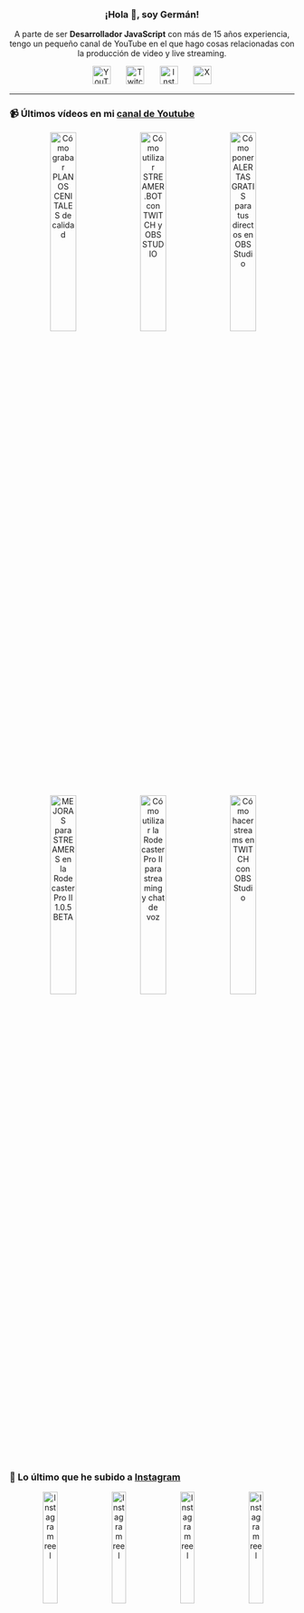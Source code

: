 <p align="center" width="300">
  <h3 align="center">¡Hola 👋, soy Germán!</h3>
</p>

<p align="center">A parte de ser <strong>Desarrollador JavaScript</strong> con más de 15 años experiencia, tengo un pequeño canal de YouTube en el que hago cosas relacionadas con la producción de video y live streaming.</p>

<p align="center">
  <a href="https://youtube.com/@germix" target="blank"><img src="https://cdn.simpleicons.org/youtube/FF0000" alt="YouTube" title="YouTube" width="32px" /></a>
  &#8287;&#8287;&#8287;&#8287;&#8287;
  <a href="https://twitch.tv/germix_tv" target="blank"><img src="https://cdn.simpleicons.org/twitch/9146FF" alt="Twitch" title="Twitch" width="32px" /></a>
  &#8287;&#8287;&#8287;&#8287;&#8287;
  <a href="https://instagram.com/germix_tv" target="blank"><img src="https://cdn.simpleicons.org/instagram/E4405F" alt="Instagram" title="Instagram" width="32px" /></a>
  &#8287;&#8287;&#8287;&#8287;&#8287;
  <a href="https://x.com/germix_tv" target="blank"><img src="https://cdn.simpleicons.org/x/000000" alt="X" title="X" width="32px" />
  </a>
</p>

<hr />

<p align="center">
  <h3>📹 Últimos vídeos en mi <a href="https://youtube.com/@germix?sub_confirmation=1" target="blank">canal de Youtube</a></h3>
</p>
<p align="center">&#8287;<a href="https://youtu.be/2XDhlqEN3cE" target="blank"><img width="30%" src="https://img.youtube.com/vi/2XDhlqEN3cE/mqdefault.jpg" alt="Cómo grabar PLANOS CENITALES de calidad" title="Cómo grabar PLANOS CENITALES de calidad" /></a>  &#8287;<a href="https://youtu.be/2AilFoiYnlc" target="blank"><img width="30%" src="https://img.youtube.com/vi/2AilFoiYnlc/mqdefault.jpg" alt="Cómo utilizar STREAMER.BOT con TWITCH y OBS STUDIO" title="Cómo utilizar STREAMER.BOT con TWITCH y OBS STUDIO" /></a>  &#8287;<a href="https://youtu.be/3EUPLZjGjkY" target="blank"><img width="30%" src="https://img.youtube.com/vi/3EUPLZjGjkY/mqdefault.jpg" alt="Cómo poner ALERTAS GRATIS para tus directos en OBS Studio" title="Cómo poner ALERTAS GRATIS para tus directos en OBS Studio" /></a><br />  &#8287;<a href="https://youtu.be/3mLzME7gODA" target="blank"><img width="30%" src="https://img.youtube.com/vi/3mLzME7gODA/mqdefault.jpg" alt="MEJORAS para STREAMERS en la Rodecaster Pro II 1.0.5 BETA" title="MEJORAS para STREAMERS en la Rodecaster Pro II 1.0.5 BETA" /></a>  &#8287;<a href="https://youtu.be/8784wBhHpVo" target="blank"><img width="30%" src="https://img.youtube.com/vi/8784wBhHpVo/mqdefault.jpg" alt="Cómo utilizar la Rodecaster Pro II para streaming y chat de voz" title="Cómo utilizar la Rodecaster Pro II para streaming y chat de voz" /></a>  &#8287;<a href="https://youtu.be/L-Fe5wee3uM" target="blank"><img width="30%" src="https://img.youtube.com/vi/L-Fe5wee3uM/mqdefault.jpg" alt="Cómo hacer streams en TWITCH con OBS Studio" title="Cómo hacer streams en TWITCH con OBS Studio" /></a></p>

<p align="center">
  <h3>📸 Lo último que he subido a <a href="https://instagram.com/germix_tv" target="blank">Instagram</a></h3>
</p>
<p align="center">&#8287;<a href='https://instagram.com/p/DA11STbimBH' target='_blank'><img width='22.5%' src='https://scontent-waw2-2.cdninstagram.com/v/t51.29350-15/462252947_482401374767115_655015422250295823_n.jpg?stp=dst-jpg_e15_p480x480&efg=eyJ2ZW5jb2RlX3RhZyI6ImltYWdlX3VybGdlbi4xMDgweDE5MjAuc2RyLmYyOTM1MC5kZWZhdWx0X2NvdmVyX2ZyYW1lIn0&_nc_ht=scontent-waw2-2.cdninstagram.com&_nc_cat=103&_nc_ohc=0r93VuBOXP0Q7kNvgE1ea1M&_nc_gid=b98073c6ecf44123b8e046b7a034f950&edm=ACHbZRIBAAAA&ccb=7-5&ig_cache_key=MzQ3MzkxNzA0MTg2NTAyMzU1OQ%3D%3D.3-ccb7-5&oh=00_AYAPxZ6Xeq9P3yPDhLVrNaB_6zjCTSfU1kyMKH6n65io_A&oe=670A5B80&_nc_sid=c024bc' alt='Instagram reel' /></a>  &#8287;<a href='https://instagram.com/p/DAw5jbMRM5p' target='_blank'><img width='22.5%' src='https://scontent-waw2-2.cdninstagram.com/v/t51.29350-15/461998141_1230538444859178_6782133534582215499_n.jpg?stp=dst-jpg_e15_p480x480&efg=eyJ2ZW5jb2RlX3RhZyI6ImltYWdlX3VybGdlbi4xMDgweDE5MjAuc2RyLmYyOTM1MC5kZWZhdWx0X2NvdmVyX2ZyYW1lIn0&_nc_ht=scontent-waw2-2.cdninstagram.com&_nc_cat=106&_nc_ohc=ZrD8o4e2reAQ7kNvgGwnWtc&_nc_gid=b98073c6ecf44123b8e046b7a034f950&edm=ACHbZRIBAAAA&ccb=7-5&ig_cache_key=MzQ3MjUyODQzNTczMjMzNjIzMw%3D%3D.3-ccb7-5&oh=00_AYBFBYGspDH5RAIcRFS1l8WziA6bWlp-jZ8IHxl8ya6IYw&oe=670A59A0&_nc_sid=c024bc' alt='Instagram reel' /></a>  &#8287;<a href='https://instagram.com/p/DATxQHxxvhI' target='_blank'><img width='22.5%' src='https://scontent-waw2-2.cdninstagram.com/v/t51.29350-15/461118312_860216432955138_1477831226886003818_n.jpg?stp=dst-jpg_e15_p480x480&efg=eyJ2ZW5jb2RlX3RhZyI6ImltYWdlX3VybGdlbi4xMDgweDE5MjAuc2RyLmYyOTM1MC5kZWZhdWx0X2NvdmVyX2ZyYW1lIn0&_nc_ht=scontent-waw2-2.cdninstagram.com&_nc_cat=106&_nc_ohc=LSbl2W9fzrYQ7kNvgHMJ6iL&_nc_gid=b98073c6ecf44123b8e046b7a034f950&edm=ACHbZRIBAAAA&ccb=7-5&ig_cache_key=MzQ2NDMyOTE1MDUyMDAzMTMwNA%3D%3D.3-ccb7-5&oh=00_AYD2pJ6QqOrf32AYvHnY1pkWres_MNUdxSEhNRz6vCRAaA&oe=670A5B30&_nc_sid=c024bc' alt='Instagram reel' /></a>  &#8287;<a href='https://instagram.com/p/DAMC1bZRzEr' target='_blank'><img width='22.5%' src='https://scontent-waw2-1.cdninstagram.com/v/t51.29350-15/460668736_1095687461972936_2041492751403205499_n.jpg?stp=dst-jpg_e15_p480x480&efg=eyJ2ZW5jb2RlX3RhZyI6ImltYWdlX3VybGdlbi4xMDgweDE5MjAuc2RyLmYyOTM1MC5kZWZhdWx0X2NvdmVyX2ZyYW1lIn0&_nc_ht=scontent-waw2-1.cdninstagram.com&_nc_cat=108&_nc_ohc=mtJYHxr2lQQQ7kNvgEAnyTe&_nc_gid=b98073c6ecf44123b8e046b7a034f950&edm=ACHbZRIBAAAA&ccb=7-5&ig_cache_key=MzQ2MjE1NDY4MTE4MTQ4MzMwNw%3D%3D.3-ccb7-5&oh=00_AYDwiQTP0VJhfNPLhkBHEgQ_cYf-9ZH_0-zG_bkM7EOF0g&oe=670A557A&_nc_sid=c024bc' alt='Instagram reel' /></a></p>
